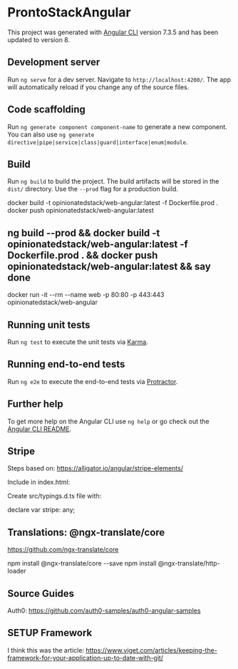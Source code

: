 # ProntoStackAngular

This project was generated with [Angular CLI](https://github.com/angular/angular-cli) version 7.3.5 and has been updated to version 8.

## Development server

Run `ng serve` for a dev server. Navigate to `http://localhost:4200/`. The app will automatically reload if you change any of the source files.

## Code scaffolding

Run `ng generate component component-name` to generate a new component. You can also use `ng generate directive|pipe|service|class|guard|interface|enum|module`.

## Build

Run `ng build` to build the project. The build artifacts will be stored in the `dist/` directory. Use the `--prod` flag for a production build.

docker build -t opinionatedstack/web-angular:latest -f Dockerfile.prod .
docker push opinionatedstack/web-angular:latest

ng build --prod && docker build -t opinionatedstack/web-angular:latest -f Dockerfile.prod . && docker push opinionatedstack/web-angular:latest && say done
---
docker run -it --rm --name web -p 80:80 -p 443:443 opinionatedstack/web-angular

## Running unit tests

Run `ng test` to execute the unit tests via [Karma](https://karma-runner.github.io).

## Running end-to-end tests

Run `ng e2e` to execute the end-to-end tests via [Protractor](http://www.protractortest.org/).

## Further help

To get more help on the Angular CLI use `ng help` or go check out the [Angular CLI README](https://github.com/angular/angular-cli/blob/master/README.md).


## Stripe

Steps based on: https://alligator.io/angular/stripe-elements/

Include in index.html: 

  <!-- Stripe -->
  <script src="https://js.stripe.com/v3/"></script>
  
Create src/typings.d.ts file with:

declare var stripe: any;

## Translations: @ngx-translate/core

https://github.com/ngx-translate/core

npm install @ngx-translate/core --save
npm install @ngx-translate/http-loader


## Source Guides

Auth0:
https://github.com/auth0-samples/auth0-angular-samples

## SETUP Framework

I think this was the article:
https://www.viget.com/articles/keeping-the-framework-for-your-application-up-to-date-with-git/


